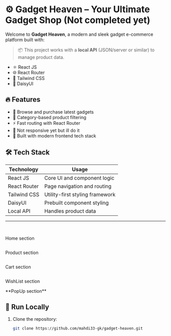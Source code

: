 # ⚙️ Gadget Heaven – Your Ultimate Gadget Shop (Not completed yet)

Welcome to **Gadget Heaven**, a modern and sleek gadget e-commerce platform built with:

> 📦 This project works with a **local API** (JSON/server or similar) to manage product data.

- ⚛️ React JS  
- 🌐 React Router  
- 🎨 Tailwind CSS  
- 💠 DaisyUI  

## 🔥 Features

- 🛒 Browse and purchase latest gadgets
- 🧩 Category-based product filtering
- ⚡ Fast routing with React Router
- 📱 Not responsive yet but ill do it
- 💚 Built with modern frontend tech stack

## 🛠️ Tech Stack

| Technology     | Usage                            |
|----------------|----------------------------------|
| React JS       | Core UI and component logic      |
| React Router   | Page navigation and routing      |
| Tailwind CSS   | Utility-first styling framework  |
| DaisyUI        | Prebuilt component styling       |
| Local API      | Handles product data             |

---


<br/>
<p>Home section</p>
<img src="./ui/Gadget Heaven.png" alt="" />
<br />
<p>Product section</p>
<img src="./ui/Product-Details.png" alt="" />
<br />
<p>Cart section</p>
<img src="./ui/Cart.png" alt="" />
<br />


<p>WishList section</p>
<img src="./ui/WishList.png" alt="" />
<br />
**PopUp section**
<img src="./ui/Successful-Popup.png" alt="" />
<br />

## 🧪 Run Locally

1. Clone the repository:
   ```bash
   git clone https://github.com/mahdi33-gk/gadget-heaven.git
